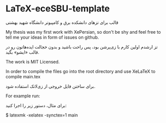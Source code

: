 # LaTeX-eceSBU-template

قالب برای تزهای دانشکده برق و کامپبوتر دانشگاه شهید بهشتی


My thesis was my first work with XePersian, so don't be shy and feel free to tell me your ideas in form of issues on github.

تز ارشدم اولین کارم با زی‌پرشن بود، پس راحت باشید و بدون خجالت ایده‌هاتون رو در قالب «ایشو» بگید.

The work is MIT Licensed.

In order to compile the files go into the root directory and use XeLaTeX to compile main.tex

برای ساختن فایل خروجی از زی‌لاتک استفاده شود.

For example run:

برای مثال، دستور زیر را اجرا کنید:

$ latexmk -xelatex -synctex=1 main 
